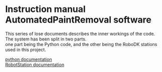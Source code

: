 # Instruction manual AutomatedPaintRemoval softwareThis series of lose documents describes the inner workings of the code. The system has been split in two parts.\one part being the Python code, and the other being the RoboDK stations used in this project.[python documentation](Python/MarkdownDocs/Python.md)\[RobotStation documentation](Station/Station.md)